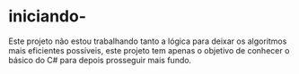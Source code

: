 # iniciando-

Este projeto não estou trabalhando tanto a lógica para deixar os algoritmos mais eficientes possíveis, este projeto tem apenas o objetivo de conhecer o básico do C# para depois prosseguir mais fundo.
